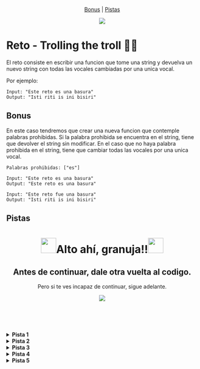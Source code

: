 <p align = "center">
  <a href= "#bonus">Bonus</a> |
  <a href= "#pistas">Pistas</a>
</p>

<div align="center">
  <img src="https://media4.giphy.com/media/v1.Y2lkPTc5MGI3NjExZ3N1bTR4OHRrc2lhczFsc2V1enk5ZHNqNjd2ODVrNW5rejR2bDNweCZlcD12MV9pbnRlcm5hbF9naWZfYnlfaWQmY3Q9Zw/B4dt6rXq6nABilHTYM/giphy.gif">
</div>

# Reto - Trolling the troll 👨‍💻 

El reto consiste en escribir una funcion que tome una string y devuelva un nuevo string con todas las vocales cambiadas por una unica vocal.

Por ejemplo:
~~~
Input: "Este reto es una basura"
Output: "Isti riti is ini bisiri"
~~~

## Bonus
En este caso tendremos que crear una nueva funcion que contemple palabras prohibidas. Si la palabra prohibida se encuentra en el string, tiene que devolver el string sin modificar. En el caso que no haya palabra prohibida en el string, tiene que cambiar todas las vocales por una unica vocal.
~~~
Palabras prohibidas: ["es"]

Input: "Este reto es una basura"
Output: "Este reto es una basura"

Input: "Este reto fue una basura"
Output: "Isti riti is ini bisiri"
~~~


## Pistas
<div align="center">
  <h1 style="border-bottom: none;"><img src="https://emojicdn.elk.sh/🚨" style="width: 40px">Alto ahí, granuja!!<img src="https://emojicdn.elk.sh/🚨" style="width: 40px"></h1>
  <h2>Antes de continuar, dale otra vuelta al codigo.</h2>
  <p>Pero si te ves incapaz de continuar, sigue adelante.</p>
  <img src="https://media1.giphy.com/media/v1.Y2lkPTc5MGI3NjExNHhxZjZndGo4cThqZmFuNzRvdWJ3c2lydXEwNDd6eXBmbjZmMGJ5bSZlcD12MV9pbnRlcm5hbF9naWZfYnlfaWQmY3Q9Zw/U57D8xBvTi599FwaAb/giphy.gif">
</div>

<br/><br/><br/>

<details><summary><b>Pista 1</b></summary><p>escribir pista</p></details>

<details><summary><b>Pista 2</b></summary><p>escribir pista</p></details>

<details><summary><b>Pista 3</b></summary><p>escribir pista</p></details>

<details><summary><b>Pista 4</b></summary><p>escribir pista</p></details>

<details><summary><b>Pista 5</b></summary><p>escribir pista</p></details>
